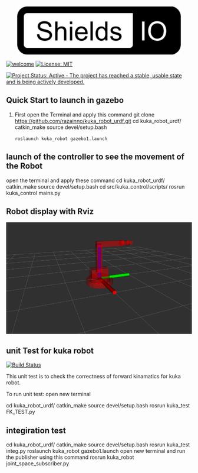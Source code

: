 <p align="center">
    <img src="https://raw.githubusercontent.com/badges/shields/master/frontend/images/logo.svg?sanitize=true"
        height="130">
</p>

[![welcome](https://img.shields.io/badge/contributions-welcome-brightgreen.svg?style=flat)](https://travis-ci.org/github.com/razainno/kuka_robot_urdf)   [![License: MIT](https://img.shields.io/badge/License-MIT-green.svg)](https://opensource.org/licenses/MIT)


[![Project Status: Active - The project has reached a stable, usable state and is being actively developed.](http://www.repostatus.org/badges/latest/active.svg)](http://www.repostatus.org/#active)
## Quick Start to launch in gazebo 
1)  First open the Terminal and apply this command
        git clone https://github.com/razainno/kuka_robot_urdf.git
        cd kuka_robot_urdf/
        catkin_make
        source devel/setup.bash 

        roslaunch kuka_robot gazebo1.launch 

## launch of the controller to see the movement of the Robot
   open the terminal and apply these command 
        cd kuka_robot_urdf/
        catkin_make
        source devel/setup.bash
        cd src/kuka_control/scripts/
        rosrun kuka_control mains.py



## Robot display with Rviz 
![](kuka_robot.png)






## unit Test for kuka robot
[![Build Status](https://travis-ci.org/razainno/kuka_robot_urdf.svg?branch=Travis_Cl)](https://travis-ci.org/razainno/kuka_robot_urdf)

This unit test is to  check the correctness of forward kinamatics  for kuka robot.

To run unit test:
open new terminal 

cd kuka_robot_urdf/
        catkin_make
        source devel/setup.bash
        rosrun kuka_test FK_TEST.py

## integiration test
cd kuka_robot_urdf/
        catkin_make
        source devel/setup.bash
        rosrun kuka_test integ.py
        roslaunch kuka_robot gazebo1.launch
open new terminal and run the publisher using this command
        rosrun kuka_robot joint_space_subscriber.py














